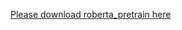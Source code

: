 [Please download roberta_pretrain here](https://drive.google.com/drive/folders/1hCXYnyEgArWKQaU14-XgDvECsu1ZgBCG?usp=sharing)
